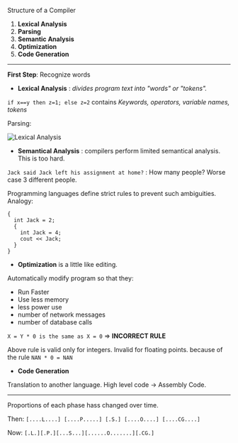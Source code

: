 Structure of a Compiler

1. **Lexical Analysis**
2. **Parsing**
3. **Semantic Analysis**
4. **Optimization**
5. **Code Generation**

---

**First Step**: Recognize words

* **Lexical Analysis** : *divides program text into "words" or "tokens".*

`if x==y then z=1; else z=2` contains *Keywords, operators, variable names, tokens*

Parsing: 


![Lexical Analysis](https://gist.github.com/goyalankit/8074196/raw/85664326f4931a96082d62b55b95bc306bafc044/compilers1.png)


* **Semantical Analysis** : compilers perform limited semantical analysis. This is too hard.

`Jack said Jack left his assignment at home?` : How many people? Worse case 3 different people.

Programming languages define strict rules to prevent such ambiguities. Analogy:

```
{
  int Jack = 2;
  {
    int Jack = 4;
    cout << Jack;
  }
}

```

* **Optimization** is a little like editing.

Automatically modify program so that they:
  * Run Faster
  * Use less memory
  * less power use
  * number of network messages
  * number of database calls
  
`X = Y * 0 is the same as X = 0` => **INCORRECT RULE**

Above rule is valid only for integers. Invalid for floating points.
because of the rule `NAN * 0 = NAN`

* **Code Generation**

Translation to another language. High level code -> Assembly Code.

---

Proportions of each phase hass changed over time.

Then: `[....L....] [....P.....] [.S.] [....O....] [....CG....]`

Now: `[.L.][.P.][...S...][......O.......][.CG.]`


